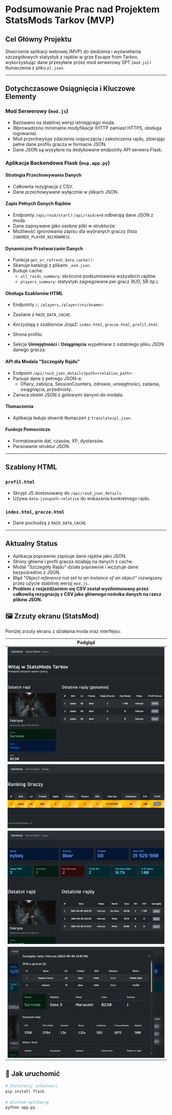 # Podsumowanie Prac nad Projektem StatsMods Tarkov (MVP)

## Cel Główny Projektu

Stworzenie aplikacji webowej (MVP) do śledzenia i wyświetlania szczegółowych statystyk z rajdów w grze Escape from Tarkov, wykorzystując dane przesyłane przez mod serwerowy SPT (`mod.js`) i tłumaczenia z pliku `pl.json`.

---

## Dotychczasowe Osiągnięcia i Kluczowe Elementy

### Mod Serwerowy (`mod.js`)

- Bazowano na stabilnej wersji istniejącego moda.
- Wprowadzono minimalne modyfikacje (HTTP zamiast HTTPS, obsługa logowania).
- Mod przechwytuje zdarzenia rozpoczęcia i zakończenia rajdu, zbierając pełne dane profilu gracza w formacie JSON.
- Dane JSON są wysyłane na dedykowane endpointy API serwera Flask.

### Aplikacja Backendowa Flask (`mvp.app.py`)

#### Strategia Przechowywania Danych

- Całkowita rezygnacja z CSV.
- Dane przechowywane wyłącznie w plikach JSON.

#### Zapis Pełnych Danych Rajdów

- Endpointy `/api/raid/start` i `/api/raid/end` odbierają dane JSON z moda.
- Dane zapisywane jako osobne pliki w strukturze:
- Możliwość ignorowania zapisu dla wybranych graczy (lista `IGNORED_PLAYER_NICKNAMES`).

#### Dynamiczne Przetwarzanie Danych

- Funkcja `get_or_refresh_data_cache()`:
- Skanuje katalogi z plikami `_end.json`.
- Buduje cache:
  - `all_raids_summary`: skrócone podsumowania wszystkich rajdów.
  - `players_summary`: statystyki zagregowane per gracz (K/D, SR itp.).

#### Obsługa Szablonów HTML

- Endpointy `/`, `/players`, `/player/<nickname>`:
- Zasilane z `RAID_DATA_CACHE`.
- Korzystają z szablonów Jinja2: `index.html`, `gracze.html`, `profil.html`.

- Strona profilu:
- Sekcje **Umiejętności** i **Osiągnięcia** wypełniane z ostatniego pliku JSON danego gracza.

#### API dla Modala "Szczegóły Rajdu"

- Endpoint `/api/raid_json_details?path=<relative_path>`:
- Parsuje dane z pełnego JSON-a:
  - Ofiary, zabójca, SessionCounters, zdrowie, umiejętności, zadania, osiągnięcia, przedmioty.
- Zwraca obiekt JSON z gotowymi danymi do modala.

#### Tłumaczenia

- Aplikacja ładuje słownik tłumaczeń z `translate/pl.json`.

#### Funkcje Pomocnicze

- Formatowanie dat, czasów, XP, dystansów.
- Parsowanie struktur JSON.

---

## Szablony HTML

### `profil.html`

- Skrypt JS dostosowany do `/api/raid_json_details`.
- Używa `data-jsonpath-relative` do wskazania konkretnego rajdu.

### `index.html`, `gracze.html`

- Dane pochodzą z `RAID_DATA_CACHE`.

---

## Aktualny Status

- Aplikacja poprawnie zapisuje dane rajdów jako JSON.
- Strony główne i profil gracza działają na danych z cache.
- Modal "Szczegóły Rajdu" działa poprawnie i wczytuje dane bezpośrednio z JSON.
- Błąd _"Object reference not set to an instance of an object"_ rozwiązany przez użycie stabilnej wersji `mod.js`.
- **Problem z rozjeżdżaniem się CSV został wyeliminowany przez całkowitą rezygnację z CSV jako głównego nośnika danych na rzecz plików JSON.**

## 🖼️ Zrzuty ekranu (StatsMod)

Poniżej zrzuty ekranu z działania moda oraz interfejsu:

| Podgląd
|--------
| ![Zrzut 1](https://raw.githubusercontent.com/kybeq/StatsModSPTarkov/main/produkt/Zrzut%20ekranu%202025-05-04%20161620.png)
| ![Zrzut 2](https://raw.githubusercontent.com/kybeq/StatsModSPTarkov/main/produkt/Zrzut%20ekranu%202025-05-04%20161702.png)
| ![Zrzut 3](https://raw.githubusercontent.com/kybeq/StatsModSPTarkov/main/produkt/Zrzut%20ekranu%202025-05-04%20161718.png)
| ![Zrzut 4](https://raw.githubusercontent.com/kybeq/StatsModSPTarkov/main/produkt/Zrzut%20ekranu%202025-05-04%20161727.png)

## 🚀 Jak uruchomić

```bash
# Zainstaluj zależności
pip install flask

# Uruchom aplikację
python app.py
```
